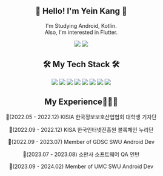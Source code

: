 <div align="center">
  
## 💜 Hello! I'm Yein Kang 💜

 I'm Studying Android, Kotlin.<br>
 Also, I'm interested in Flutter.

 <a href="https://blog.naver.com/inovely" target="_blank"><img src="https://img.shields.io/badge/Naver Blog-2DB400?style=for-the-badge&logo=Naver&logoColor=white"/></a>
  <a href="https://yenitory.tistory.com" target="_blank"><img src="https://img.shields.io/badge/Tistory-FF5500?style=for-the-badge&logo=Tistory&logoColor=white"/></a>
 

##  🛠 My Tech Stack 🛠
 
 <img src="https://img.shields.io/badge/java-007396?style=for-the-badge&logo=java&logoColor=white">
 <img src="https://img.shields.io/badge/python-3776AB?style=for-the-badge&logo=python&logoColor=white">
 <img src="https://img.shields.io/badge/flutter-02569B?style=for-the-badge&logo=flutter&logoColor=white">
 <img src="https://img.shields.io/badge/Kotlin-7F52FF?style=for-the-badge&logo=Kotlin&logoColor=white">
 <img src="https://img.shields.io/badge/Android Studio-3DDC84?style=for-the-badge&logo=Android Studio&logoColor=white">

 <img src="https://img.shields.io/badge/firebase-FFCA28?style=for-the-badge&logo=firebase&logoColor=white">
 <img src="https://img.shields.io/badge/github-181717?style=for-the-badge&logo=github&logoColor=white">
<img src="https://img.shields.io/badge/IntelliJ-000000?style=for-the-badge&logo=IntelliJ IDEA&logoColor=white"/>




  

## My Experience👩🏻‍💻


  📌(2022.05 - 2022.12) KISIA 한국정보보호산업협회 대학생 기자단
  
  📌(2022.09 - 2022.12) KISA 한국인터넷진흥원 블록체인 누리단

  📌(2022.09 - 2023.07) Member of GDSC SWU Android Dev

  📌(2023.07 - 2023.08) 소만사 소프트웨어 QA 인턴

  📌(2023.09 - 2024.02) Member of UMC SWU Android Dev


</div>
